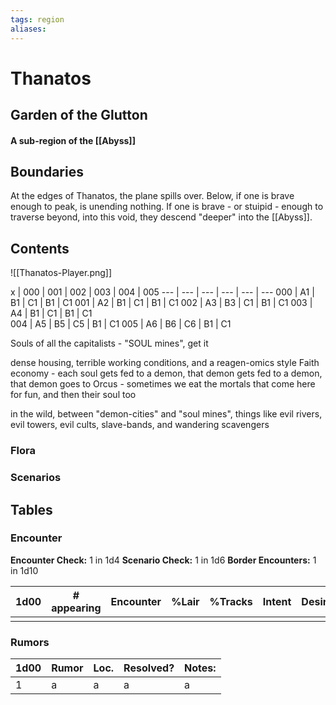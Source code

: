 ```yaml
---
tags: region
aliases:
---
```

# Thanatos
## Garden of the Glutton
#### A sub-region of the [[Abyss]]
## Boundaries

At the edges of Thanatos, the plane spills over. Below, if one is brave enough to peak, is unending nothing. If one is brave - or stuipid - enough to traverse beyond, into this void, they descend "deeper" into the [[Abyss]].

## Contents
![[Thanatos-Player.png]]

x | 000 | 001 | 002 | 003 | 004 | 005
--- | --- | --- | --- | --- | ---
000 | A1 | B1 | C1 | B1 | C1 
001 | A2 | B1 | C1 | B1 | C1 
002 | A3 | B3 | C1 | B1 | C1 
003 | A4 | B1 | C1 | B1 | C1  
004 | A5 | B5 | C5 | B1 | C1 
005 | A6 | B6 | C6 | B1 | C1 

Souls of all the capitalists
	- "SOUL mines", get it

dense housing, terrible working conditions, and a reagen-omics style Faith economy
	- each soul gets fed to a demon, that demon gets fed to a demon, that demon goes to Orcus
	- sometimes we eat the mortals that come here for fun, and then their soul too

in the wild, between "demon-cities" and "soul mines", things like evil rivers, evil towers, evil cults, slave-bands, and wandering scavengers

### Flora
### Scenarios

## Tables
### Encounter
**Encounter Check:** 1 in 1d4
**Scenario Check:** 1 in 1d6
**Border Encounters:** 1 in 1d10


| 1d00 | # appearing | Encounter | %Lair | %Tracks | Intent | Desire |
| ---- | ----------- | --------- | ----- | ------- | ------ | ------ |
|      |             |           |       |         |        |        |

### Rumors
| 1d00 | Rumor | Loc. | Resolved? | Notes: |
|------|-------|------|-----------|--------|
| 1    | a     | a    | a         | a      |